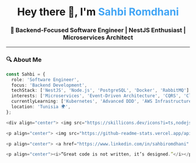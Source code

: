 <h1 align="center">Hey there 👋, I'm <span style="color:#42A5F5">Sahbi Romdhani</span></h1>
<h3 align="center">🚀 Backend-Focused Software Engineer | NestJS Enthusiast | Microservices Architect</h3>

---

### 🔍 About Me

```ts
const Sahbi = {
  role: 'Software Engineer',
  focus: 'Backend Development',
  techStack: ['NestJS', 'Node.js', 'PostgreSQL', 'Docker', 'RabbitMQ'],
  interests: ['Microservices', 'Event-Driven Architecture', 'CQRS', 'Clean Code'],
  currentlyLearning: ['Kubernetes', 'Advanced DDD', 'AWS Infrastructure'],
  location: 'Tunisia 🌍',
};

<div align="center"> <img src="https://skillicons.dev/icons?i=ts,nodejs,nestjs,postgres,docker,rabbitmq,redis,mongodb,git,github,vscode" /> </div>

<p align="center"> <img src="https://github-readme-stats.vercel.app/api?username=SahbiRomdhani&show_icons=true&theme=react" height="160"/> <img src="https://github-readme-streak-stats.herokuapp.com?user=SahbiRomdhani&theme=react&hide_border=false" height="160"/> </p>

<p align="center"> <a href="https://www.linkedin.com/in/sahbiromdhani" target="_blank"> <img src="https://img.shields.io/badge/LinkedIn-blue?style=for-the-badge&logo=linkedin" /> </a> <a href="mailto:sahbi.romdhani@example.com"> <img src="https://img.shields.io/badge/Email-D14836?style=for-the-badge&logo=gmail&logoColor=white" /> </a> </p>

<p align="center"><i>“Great code is not written, it’s designed.”</i></p> ```
